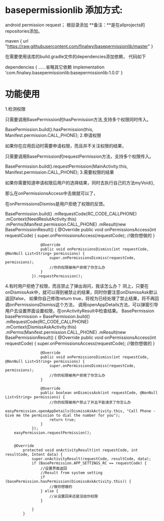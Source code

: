 # basepermissionlib 添加方式: 
android permission request；
根目录添加 **备注：**是在allprojects的repositories添加。

maven {
            url "https://raw.githubusercontent.com/finalwy/basepermissionlib/master" 
        }
	
	
在需要使用该库的build.gradle文件的dependencies添加依赖， 代码如下    

dependencies {
	......省略其它依赖
    implementation 'com.finalwy.basepermissionlib:basepermissionlib:1.0.0'
}
# 功能使用

1.检测权限

只需要调用BasePermission的hasPermission方法,支持多个权限同时传入。

BasePermission.build().hasPermission(this, Manifest.permission.CALL_PHONE);
2.申请权限

如果你在应用启动时需要申请权限，而且并不关注权限的结果，

只需要调用BasePermission的requestPermission方法，支持多个权限传入。

 BasePermission.build().requestPermission(MainActivity.this, Manifest.permission.CALL_PHONE);
3.需要权限的结果

如果你需要知道申请权限后用户的选择结果，同时去执行自己的方法myVoid(),

那么在onPermissionsAccess中去做就可以了，

在onPermissionsDismiss是用户拒绝了权限的反馈。

 BasePermission.build()
                .mRequestCode(RC_CODE_CALLPHONE)
                .mContext(NeedReslutActivity.this)
                .mPerms(Manifest.permission.CALL_PHONE)
                .mResult(new BasePermissionResult() {
                    @Override
                    public void onPermissionsAccess(int requestCode) {
                        super.onPermissionsAccess(requestCode);
                        //做你想做的
                    }

                    @Override
                    public void onPermissionsDismiss(int requestCode, @NonNull List<String> permissions) {
                        super.onPermissionsDismiss(requestCode, permissions);
                        //你的权限被用户拒绝了你怎么办
                    }
                }).requestPermission();

4.有时用户拒绝了权限，而且禁止了弹出询问，我该怎么办？
同上，只要在onDismissAsk中，就可以得到被禁止的结果，同时你要注意onDismissAsk默认返回false，
如果你自己修改return true，将视为已经处理了禁止结果，将不再回调onPermissionsDismiss这个方法，
调用openAppDetails方法，可以弹窗引导用户去设置界面设置权限，在onActivityResult中检查结果。
 BasePermission basePermission = BasePermission.build()
                .mRequestCode(RC_CODE_CALLPHONE)
                .mContext(DismissAskActivity.this)
                .mPerms(Manifest.permission.CALL_PHONE)
                .mResult(new BasePermissionResult() {
                    @Override
                    public void onPermissionsAccess(int requestCode) {
                        super.onPermissionsAccess(requestCode);
                        //做你想做的
                    }

                    @Override
                    public void onPermissionsDismiss(int requestCode, @NonNull List<String> permissions) {
                        super.onPermissionsDismiss(requestCode, permissions);
                        //你的权限被用户拒绝了你怎么办
                    }

                    @Override
                    public boolean onDismissAsk(int requestCode, @NonNull List<String> permissions) {
                        //你的权限被用户禁止了并且不能请求了你怎么办
                        easyPermission.openAppDetails(DismissAskActivity.this, "Call Phone - Give me the permission to dial the number for you");
                        return true;
                    }
                });
        easyPermission.requestPermission();

        
        @Override
            protected void onActivityResult(int requestCode, int resultCode, Intent data) {
                super.onActivityResult(requestCode, resultCode, data);
                if (BasePermission.APP_SETTINGS_RC == requestCode) {
                    //设置界面返回
                    //Result from system setting
                    if (basePermission.hasPermission(DismissAskActivity.this)) {
                        //做你想做的
                    } else {
                        //从设置回来还是没给你权限
                    }
        
                }
            }

